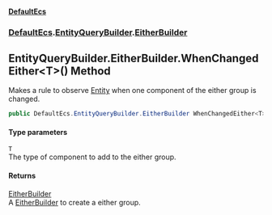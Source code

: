#### [DefaultEcs](index.md 'index')
### [DefaultEcs](index.md#DefaultEcs 'DefaultEcs').[EntityQueryBuilder](EntityQueryBuilder.md 'DefaultEcs.EntityQueryBuilder').[EitherBuilder](EntityQueryBuilder_EitherBuilder.md 'DefaultEcs.EntityQueryBuilder.EitherBuilder')
## EntityQueryBuilder.EitherBuilder.WhenChangedEither&lt;T&gt;() Method
Makes a rule to observe [Entity](Entity.md 'DefaultEcs.Entity') when one component of the either group is changed.  
```csharp
public DefaultEcs.EntityQueryBuilder.EitherBuilder WhenChangedEither<T>();
```
#### Type parameters
<a name='DefaultEcs_EntityQueryBuilder_EitherBuilder_WhenChangedEither_T_()_T'></a>
`T`  
The type of component to add to the either group.
  
#### Returns
[EitherBuilder](EntityQueryBuilder_EitherBuilder.md 'DefaultEcs.EntityQueryBuilder.EitherBuilder')  
A [EitherBuilder](EntityQueryBuilder_EitherBuilder.md 'DefaultEcs.EntityQueryBuilder.EitherBuilder') to create a either group.
